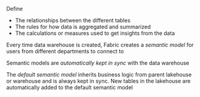 Define 
- The relationships between the different tables 
- The rules for how data is aggregated and summarized
- The calculations or measures used to get insights from the data

Every time  data warehouse is created, Fabric creates a *semantic model* for users from different departments to connect to

Semantic models are *automatically kept in sync* with the data warehouse

The *default semantic model* inherits business logic from parent lakehouse  or warehouse and is always kept in sync. New tables in the lakehouse are automatically added to the default semantic model
